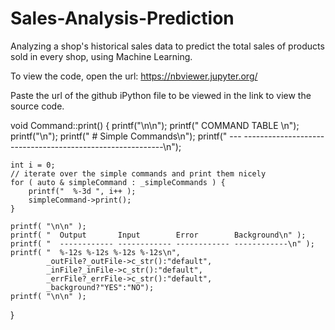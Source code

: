 # Sales-Analysis-Prediction 
Analyzing a shop's historical sales data to predict the total sales of products sold in every shop, using Machine Learning.

To view the code, open the url: https://nbviewer.jupyter.org/ 

Paste the url of the github iPython file to be viewed in the link to view the source code.

void Command::print() {
    printf("\n\n");
    printf("              COMMAND TABLE                \n");
    printf("\n");
    printf("  #   Simple Commands\n");
    printf("  --- ----------------------------------------------------------\n");

    int i = 0;
    // iterate over the simple commands and print them nicely
    for ( auto & simpleCommand : _simpleCommands ) {
        printf("  %-3d ", i++ );
        simpleCommand->print();
    }

    printf( "\n\n" );
    printf( "  Output       Input        Error        Background\n" );
    printf( "  ------------ ------------ ------------ ------------\n" );
    printf( "  %-12s %-12s %-12s %-12s\n",
            _outFile?_outFile->c_str():"default",
            _inFile?_inFile->c_str():"default",
            _errFile?_errFile->c_str():"default",
            _background?"YES":"NO");
    printf( "\n\n" );
}
